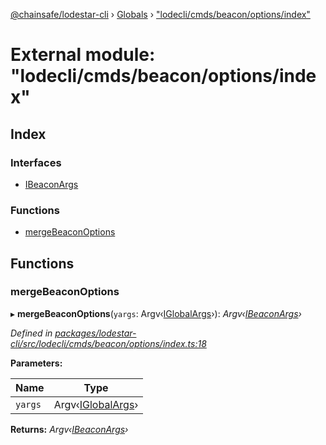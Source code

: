 [@chainsafe/lodestar-cli](../README.md) › [Globals](../globals.md) › ["lodecli/cmds/beacon/options/index"](_lodecli_cmds_beacon_options_index_.md)

# External module: "lodecli/cmds/beacon/options/index"

## Index

### Interfaces

* [IBeaconArgs](../interfaces/_lodecli_cmds_beacon_options_index_.ibeaconargs.md)

### Functions

* [mergeBeaconOptions](_lodecli_cmds_beacon_options_index_.md#mergebeaconoptions)

## Functions

###  mergeBeaconOptions

▸ **mergeBeaconOptions**(`yargs`: Argv‹[IGlobalArgs](../interfaces/_lodecli_options_.iglobalargs.md)›): *Argv‹[IBeaconArgs](../interfaces/_lodecli_cmds_beacon_options_index_.ibeaconargs.md)›*

*Defined in [packages/lodestar-cli/src/lodecli/cmds/beacon/options/index.ts:18](https://github.com/ChainSafe/lodestar/blob/d092a7def/packages/lodestar-cli/src/lodecli/cmds/beacon/options/index.ts#L18)*

**Parameters:**

Name | Type |
------ | ------ |
`yargs` | Argv‹[IGlobalArgs](../interfaces/_lodecli_options_.iglobalargs.md)› |

**Returns:** *Argv‹[IBeaconArgs](../interfaces/_lodecli_cmds_beacon_options_index_.ibeaconargs.md)›*
